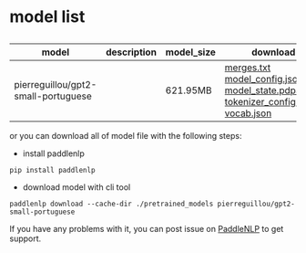 #  model list

##  

| model  | description | model_size  | download         |
| --- | --- | --- | --- |
|pierreguillou/gpt2-small-portuguese|  | 621.95MB | [merges.txt](https://bj.bcebos.com/paddlenlp/models/community/pierreguillou/gpt2-small-portuguese/merges.txt)<br>[model_config.json](https://bj.bcebos.com/paddlenlp/models/community/pierreguillou/gpt2-small-portuguese/model_config.json)<br>[model_state.pdparams](https://bj.bcebos.com/paddlenlp/models/community/pierreguillou/gpt2-small-portuguese/model_state.pdparams)<br>[tokenizer_config.json](https://bj.bcebos.com/paddlenlp/models/community/pierreguillou/gpt2-small-portuguese/tokenizer_config.json)<br>[vocab.json](https://bj.bcebos.com/paddlenlp/models/community/pierreguillou/gpt2-small-portuguese/vocab.json) |

or you can download all of model file with the following steps:

* install paddlenlp

```shell
pip install paddlenlp
```

* download model with cli tool

```shell
paddlenlp download --cache-dir ./pretrained_models pierreguillou/gpt2-small-portuguese
```

If you have any problems with it, you can post issue on [PaddleNLP](https://github.com/PaddlePaddle/PaddleNLP) to get support.
